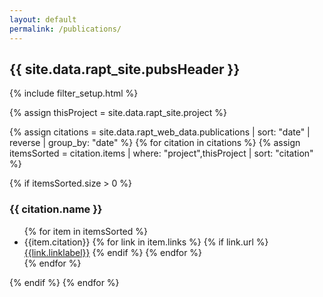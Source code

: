 ```yaml
---
layout: default
permalink: /publications/
---
```


<h2> {{ site.data.rapt_site.pubsHeader }} </h2>

{% include filter_setup.html %}

{% assign thisProject = site.data.rapt_site.project %}

{% assign citations = site.data.rapt_web_data.publications |  sort: "date" | reverse | group_by: "date" %}
{% for citation in citations %}
{% assign itemsSorted = citation.items | where: "project",thisProject | sort: "citation" %}

{% if itemsSorted.size > 0 %}
<h3>{{ citation.name }}</h3>
  <ul class="pubs">
  {% for item in itemsSorted %}<li class="pub-item" data-type="{{ item.type }}">{{item.citation}}        
    {% for link in item.links %}
      {% if link.url %}<a href="{{link.url}}" target="_blank"><i class="fa-regular fa-file-lines"></i>{{link.linklabel}}</a>
      {% endif %}
    {% endfor %}
    </li>
  {% endfor %}
  </ul>
  {% endif %}
{% endfor %}


